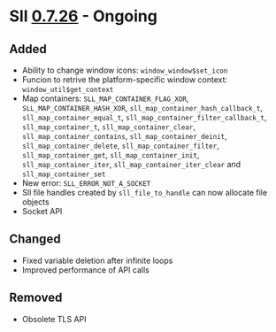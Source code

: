 # Sll [0.7.26] - Ongoing

## Added

- Ability to change window icons: `window_window$set_icon`
- Funcion to retrive the platform-specific window context: `window_util$get_context`
- Map containers: `SLL_MAP_CONTAINER_FLAG_XOR`, `SLL_MAP_CONTAINER_HASH_XOR`, `sll_map_container_hash_callback_t`, `sll_map_container_equal_t`, `sll_map_container_filter_callback_t`, `sll_map_container_t`, `sll_map_container_clear`, `sll_map_container_contains`, `sll_map_container_deinit`, `sll_map_container_delete`, `sll_map_container_filter`, `sll_map_container_get`, `sll_map_container_init`, `sll_map_container_iter`, `sll_map_container_iter_clear` and `sll_map_container_set`
- New error: `SLL_ERROR_NOT_A_SOCKET`
- Sll file handles created by `sll_file_to_handle` can now allocate file objects
- Socket API

## Changed

- Fixed variable deletion after infinite loops
- Improved performance of API calls

## Removed

- Obsolete TLS API

[0.7.26]: https://github.com/sl-lang/sll/compare/sll-v0.7.25...main
